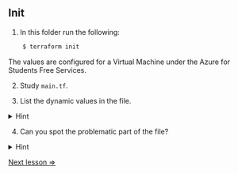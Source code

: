 ## Init

1. In this folder run the following:

```bash
    $ terraform init
```

The values are configured for a Virtual Machine under the Azure for Students Free Services.

2. Study `main.tf`. 

3. List the dynamic values in the file.  


<details> 
  <summary>Hint</summary>

    1. `azurerm_virtual_network.main.location`
    2. `azurerm_virtual_network.main.name`
    3. `azurerm_resource_group.main.name`
    4. `azurerm_subnet.main.id`
    5. `azurerm_network_interface.internal.id`
    6. `private_ip_address_allocation = "Dynamic"`
</details>

4. Can you spot the problematic part of the file?

<details> 
  <summary>Hint</summary>
  It's a matter of security! Try again before clicking `Hint`. 
  <details> 
    <summary>Hint</summary>
    The password is exposed in this line: 

    admin_password                  = "Password1234!"
  </details>
</details>


[Next lesson =>](./02._Output_Variables.md)
